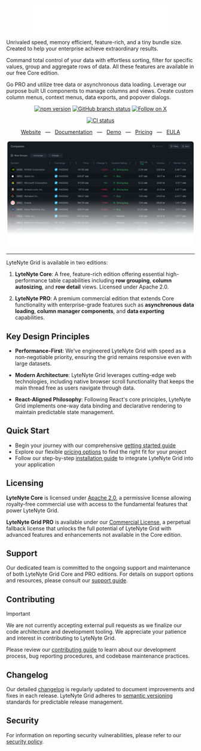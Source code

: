   <div align="center">

  <picture>
    <source media="(prefers-color-scheme: dark)" srcset="./resources/lytenyte-dark.svg"/>
    <source media="(prefers-color-scheme: light)" srcset="./resources/lytenyte-light.svg"/>
    <img width="360" alt="Logo of LyteNyte Grid" src="./resources/lytenyte-dark.svg"/>
  </picture>

</div>
Unrivaled speed, memory efficient, feature-rich, and a tiny bundle size. Created
to help your enterprise achieve extraordinary results.

Command total control of your data with effortless sorting, filter for specific values,
group and aggregate rows of data. All these features are available in our free Core
edition.

Go PRO and utilize tree data or asynchronous data loading. Leverage our purpose built
UI components to manage columns and views. Create custom column menus, context menus,
data exports, and popover dialogs.

<div align="center">

[![npm version](https://img.shields.io/npm/v/@1771technologies/lytenyte-grid-enterprise)](https://www.npmjs.com/package/@1771technologies/lytenyte-grid-enterprise)
[![GitHub branch status](https://img.shields.io/github/checks-status/1771-Technologies/lytenyte/HEAD)](https://github.com/1771-Technologies/lytenyte/HEAD/)
[![Follow on X](https://img.shields.io/twitter/follow/1771tech.svg?label=follow+1771tech)](https://x.com/1771tech)

<!-- [![OpenSSF Best Practices](https://www.bestpractices.dev/projects/TODO/badge)](https://www.bestpractices.dev/projects/TODO) -->

[![CI status](https://github.com/1771-Technologies/lytenyte/actions/workflows/release.yml/badge.svg?branch=main)](https://github.com/1771-Technologies/lytenyte/actions/workflows/release.yml?query=branch%3Amain)

</div>

<div align="center">

<a href="https://1771technologies.com">Website</a> &nbsp;&nbsp;—&nbsp;&nbsp; <a href="https://1771technologies.com/docs/intro-getting-started">Documentation</a> &nbsp;&nbsp;—&nbsp;&nbsp; <a href="https://1771technologeis.com/demo">Demo</a> &nbsp;&nbsp;—&nbsp;&nbsp; <a href="https://1771technologies.com/pricing">Pricing</a> &nbsp;&nbsp;—&nbsp;&nbsp; <a href="https://1771technologies.com/eula">EULA</a>

</div>

![LyteNyte Logo](./resources/grid-snapshot.svg)

---

LyteNyte Grid is available in two editions:

1. **LyteNyte Core**: A free, feature-rich edition offering essential high-performance table
   capabilities including **row grouping**, **column autosizing**, and **row detail** views. Licensed under Apache 2.0.

2. **LyteNyte PRO**: A premium commercial edition that extends Core functionality with enterprise-grade
   features such as **asynchronous data loading**, **column manager components**, and **data exporting** capabilities.

## Key Design Principles

- **Performance-First**: We've engineered LyteNyte Grid with speed as a non-negotiable priority,
  ensuring the grid remains responsive even with large datasets.

- **Modern Architecture**: LyteNyte Grid leverages cutting-edge web technologies, including native
  browser scroll functionality that keeps the main thread free as users navigate through data.

- **React-Aligned Philosophy**: Following React's core principles, LyteNyte Grid
  implements one-way data binding and declarative rendering to maintain predictable state management.

## Quick Start

- Begin your journey with our comprehensive [getting started guide](https://www.1771technologies.com/docs/intro-getting-started)
- Explore our flexible [pricing options](https://www.1771technologies.com/pricing) to find the right fit for your project
- Follow our step-by-step [installation guide](https://www.1771technologies.com/docs/intro-installation) to integrate LyteNyte Grid into your application

## Licensing

**LyteNyte Core** is licensed under [Apache 2.0](https://www.apache.org/licenses/LICENSE-2.0), a
permissive license allowing royalty-free commercial use with access to the fundamental features that power LyteNyte Grid.

**LyteNyte Grid PRO** is available under our [Commercial License](https://www.1771technologies.com/eula), a
perpetual fallback license that unlocks the full potential of LyteNyte Grid
with advanced features and enhancements not available in the Core edition.

## Support

Our dedicated team is committed to the ongoing support and maintenance of both LyteNyte Grid Core
and PRO editions. For details on support options and resources,
please consult our [support guide](https://www.1771technologies.com/support).

## Contributing

> [!IMPORTANT]
> We are not currently accepting external pull requests as we finalize our code architecture and
> development tooling. We appreciate your patience and interest in contributing to LyteNyte Grid.

Please review our [contributing guide](./CONTRIBUTING.md) to learn about our development
process, bug reporting procedures, and codebase maintenance practices.

## Changelog

Our detailed [changelog](https://www.1771technologies.com/docs/changelog/changelog) is regularly
updated to document improvements and fixes in each release. LyteNyte Grid
adheres to [semantic versioning](https://semver.org/) standards for predictable release management.

## Security

For information on reporting security vulnerabilities, please refer to our [security policy](./SECURITY.md).
